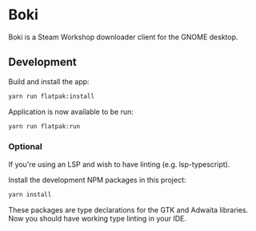 # Boki

Boki is a Steam Workshop downloader client for the GNOME desktop.

## Development

Build and install the app:

```sh
yarn run flatpak:install
```

Application is now available to be run:

```sh
yarn run flatpak:run
```

### Optional

If you're using an LSP and wish to have linting (e.g. lsp-typescript).

Install the development NPM packages in this project:

```sh
yarn install
```

These packages are type declarations for the GTK and Adwaita libraries. Now you should have working type linting in your IDE.

